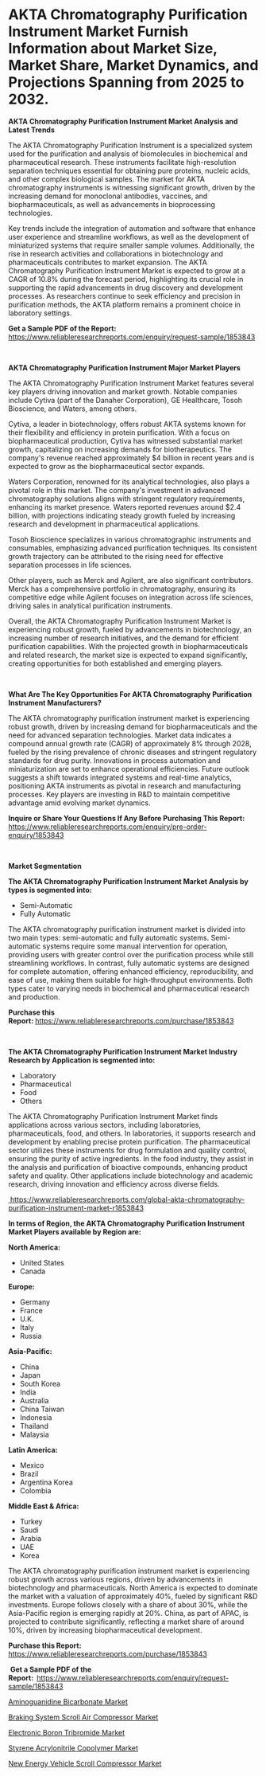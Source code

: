 <p><h1>AKTA Chromatography Purification Instrument Market Furnish Information about Market Size, Market Share, Market Dynamics, and Projections Spanning from 2025 to 2032.</h1></p><p><strong>AKTA Chromatography Purification Instrument Market Analysis and Latest Trends</strong></p>
<p><p>The AKTA Chromatography Purification Instrument is a specialized system used for the purification and analysis of biomolecules in biochemical and pharmaceutical research. These instruments facilitate high-resolution separation techniques essential for obtaining pure proteins, nucleic acids, and other complex biological samples. The market for AKTA chromatography instruments is witnessing significant growth, driven by the increasing demand for monoclonal antibodies, vaccines, and biopharmaceuticals, as well as advancements in bioprocessing technologies. </p><p>Key trends include the integration of automation and software that enhance user experience and streamline workflows, as well as the development of miniaturized systems that require smaller sample volumes. Additionally, the rise in research activities and collaborations in biotechnology and pharmaceuticals contributes to market expansion. The AKTA Chromatography Purification Instrument Market is expected to grow at a CAGR of 10.8% during the forecast period, highlighting its crucial role in supporting the rapid advancements in drug discovery and development processes. As researchers continue to seek efficiency and precision in purification methods, the AKTA platform remains a prominent choice in laboratory settings.</p></p>
<p><strong>Get a Sample PDF of the Report:&nbsp;</strong> <a href="https://www.reliableresearchreports.com/enquiry/request-sample/1853843?utm_campaign=24&utm_medium=2&utm_source=Github&utm_content=ia&utm_term=08012025&utm_id=akta-chromatography-purification-instrument">https://www.reliableresearchreports.com/enquiry/request-sample/1853843</a></p>
<p>&nbsp;</p>
<p><strong>AKTA Chromatography Purification Instrument Major Market Players</strong></p>
<p><p>The AKTA Chromatography Purification Instrument Market features several key players driving innovation and market growth. Notable companies include Cytiva (part of the Danaher Corporation), GE Healthcare, Tosoh Bioscience, and Waters, among others. </p><p>Cytiva, a leader in biotechnology, offers robust AKTA systems known for their flexibility and efficiency in protein purification. With a focus on biopharmaceutical production, Cytiva has witnessed substantial market growth, capitalizing on increasing demands for biotherapeutics. The company's revenue reached approximately $4 billion in recent years and is expected to grow as the biopharmaceutical sector expands.</p><p>Waters Corporation, renowned for its analytical technologies, also plays a pivotal role in this market. The company's investment in advanced chromatography solutions aligns with stringent regulatory requirements, enhancing its market presence. Waters reported revenues around $2.4 billion, with projections indicating steady growth fueled by increasing research and development in pharmaceutical applications.</p><p>Tosoh Bioscience specializes in various chromatographic instruments and consumables, emphasizing advanced purification techniques. Its consistent growth trajectory can be attributed to the rising need for effective separation processes in life sciences. </p><p>Other players, such as Merck and Agilent, are also significant contributors. Merck has a comprehensive portfolio in chromatography, ensuring its competitive edge while Agilent focuses on integration across life sciences, driving sales in analytical purification instruments.</p><p>Overall, the AKTA Chromatography Purification Instrument Market is experiencing robust growth, fueled by advancements in biotechnology, an increasing number of research initiatives, and the demand for efficient purification capabilities. With the projected growth in biopharmaceuticals and related research, the market size is expected to expand significantly, creating opportunities for both established and emerging players.</p></p>
<p>&nbsp;</p>
<p><strong>What Are The Key Opportunities For AKTA Chromatography Purification Instrument Manufacturers?</strong></p>
<p><p>The AKTA chromatography purification instrument market is experiencing robust growth, driven by increasing demand for biopharmaceuticals and the need for advanced separation technologies. Market data indicates a compound annual growth rate (CAGR) of approximately 8% through 2028, fueled by the rising prevalence of chronic diseases and stringent regulatory standards for drug purity. Innovations in process automation and miniaturization are set to enhance operational efficiencies. Future outlook suggests a shift towards integrated systems and real-time analytics, positioning AKTA instruments as pivotal in research and manufacturing processes. Key players are investing in R&D to maintain competitive advantage amid evolving market dynamics.</p></p>
<p><strong>Inquire or Share Your Questions If Any Before Purchasing This Report:</strong> <a href="https://www.reliableresearchreports.com/enquiry/pre-order-enquiry/1853843?utm_campaign=24&utm_medium=2&utm_source=Github&utm_content=ia&utm_term=08012025&utm_id=akta-chromatography-purification-instrument">https://www.reliableresearchreports.com/enquiry/pre-order-enquiry/1853843</a></p>
<p>&nbsp;</p>
<p><strong>Market Segmentation</strong></p>
<p><strong>The AKTA Chromatography Purification Instrument Market Analysis by types is segmented into:</strong></p>
<p><ul><li>Semi-Automatic</li><li>Fully Automatic</li></ul></p>
<p><p>The AKTA chromatography purification instrument market is divided into two main types: semi-automatic and fully automatic systems. Semi-automatic systems require some manual intervention for operation, providing users with greater control over the purification process while still streamlining workflows. In contrast, fully automatic systems are designed for complete automation, offering enhanced efficiency, reproducibility, and ease of use, making them suitable for high-throughput environments. Both types cater to varying needs in biochemical and pharmaceutical research and production.</p></p>
<p><strong>Purchase this Report:&nbsp;</strong><a href="https://www.reliableresearchreports.com/purchase/1853843?utm_campaign=24&utm_medium=2&utm_source=Github&utm_content=ia&utm_term=08012025&utm_id=akta-chromatography-purification-instrument">https://www.reliableresearchreports.com/purchase/1853843</a></p>
<p>&nbsp;</p>
<p><strong>The AKTA Chromatography Purification Instrument Market Industry Research by Application is segmented into:</strong></p>
<p><ul><li>Laboratory</li><li>Pharmaceutical</li><li>Food</li><li>Others</li></ul></p>
<p><p>The AKTA Chromatography Purification Instrument Market finds applications across various sectors, including laboratories, pharmaceuticals, food, and others. In laboratories, it supports research and development by enabling precise protein purification. The pharmaceutical sector utilizes these instruments for drug formulation and quality control, ensuring the purity of active ingredients. In the food industry, they assist in the analysis and purification of bioactive compounds, enhancing product safety and quality. Other applications include biotechnology and academic research, driving innovation and efficiency across diverse fields.</p></p>
<p><a href="https://www.reliableresearchreports.com/global-akta-chromatography-purification-instrument-market-r1853843?utm_campaign=24&utm_medium=2&utm_source=Github&utm_content=ia&utm_term=08012025&utm_id=akta-chromatography-purification-instrument">&nbsp;https://www.reliableresearchreports.com/global-akta-chromatography-purification-instrument-market-r1853843</a></p>
<p><strong>In terms of Region, the AKTA Chromatography Purification Instrument Market Players available by Region are:</strong></p>
<p>
    <p> <strong> North America: </strong>
        <ul>
            <li>United States</li>
            <li>Canada</li>
        </ul>
        </p> 
    <p> <strong> Europe: </strong>
        <ul>
            <li>Germany</li>
            <li>France</li>
            <li>U.K.</li>
            <li>Italy</li>
            <li>Russia</li>
        </ul>
        </p> 
    <p> <strong> Asia-Pacific: </strong>
        <ul>
            <li>China</li>
            <li>Japan</li>
            <li>South Korea</li>
            <li>India</li>
            <li>Australia</li>
            <li>China Taiwan</li>
            <li>Indonesia</li>
            <li>Thailand</li>
            <li>Malaysia</li>
        </ul>
        </p> 
    <p> <strong> Latin America: </strong>
        <ul>
            <li>Mexico</li>
            <li>Brazil</li>
            <li>Argentina Korea</li>
            <li>Colombia</li>
        </ul>
        </p> 
    <p> <strong> Middle East & Africa: </strong>
        <ul>
            <li>Turkey</li>
            <li>Saudi</li>
            <li>Arabia</li>
            <li>UAE</li>
            <li>Korea</li>
        </ul>
    </p>
    </p>
<p><p>The AKTA chromatography purification instrument market is experiencing robust growth across various regions, driven by advancements in biotechnology and pharmaceuticals. North America is expected to dominate the market with a valuation of approximately 40%, fueled by significant R&D investments. Europe follows closely with a share of about 30%, while the Asia-Pacific region is emerging rapidly at 20%. China, as part of APAC, is projected to contribute significantly, reflecting a market share of around 10%, driven by increasing biopharmaceutical development.</p></p>
<p><strong>Purchase this Report: </strong><a href="https://www.reliableresearchreports.com/purchase/1853843?utm_campaign=24&utm_medium=2&utm_source=Github&utm_content=ia&utm_term=08012025&utm_id=akta-chromatography-purification-instrument">https://www.reliableresearchreports.com/purchase/1853843</a></p>
<p>&nbsp;<strong>Get a Sample PDF of the Report:&nbsp;&nbsp;</strong><a href="https://www.reliableresearchreports.com/enquiry/request-sample/1853843?utm_campaign=24&utm_medium=2&utm_source=Github&utm_content=ia&utm_term=08012025&utm_id=akta-chromatography-purification-instrument">https://www.reliableresearchreports.com/enquiry/request-sample/1853843</a></p>
<p><strong></strong></p>
<p><p><a href="https://www.linkedin.com/pulse/aminoguanidine-bicarbonate-market-forecast-insights-growth-dgste?utm_campaign=24&utm_medium=2&utm_source=Github&utm_content=ia&utm_term=08012025&utm_id=akta-chromatography-purification-instrument">Aminoguanidine Bicarbonate Market</a></p><p><a href="https://github.com/elizabethdagraca/Market-Research-Report-List-5/blob/main/braking-system-scroll-air-compressor-market.md?utm_campaign=24&utm_medium=2&utm_source=Github&utm_content=ia&utm_term=08012025&utm_id=akta-chromatography-purification-instrument">Braking System Scroll Air Compressor Market</a></p><p><a href="https://www.linkedin.com/pulse/electronic-boron-tribromide-market-trend-analysis-highlights-yrbae?utm_campaign=24&utm_medium=2&utm_source=Github&utm_content=ia&utm_term=08012025&utm_id=akta-chromatography-purification-instrument">Electronic Boron Tribromide Market</a></p><p><a href="https://www.linkedin.com/pulse/styrene-acrylonitrile-copolymer-marketanticipated-grow-predicted-nksge?utm_campaign=24&utm_medium=2&utm_source=Github&utm_content=ia&utm_term=08012025&utm_id=akta-chromatography-purification-instrument">Styrene Acrylonitrile Copolymer Market</a></p><p><a href="https://github.com/delindacallegari68/Market-Research-Report-List-1/blob/main/new-energy-vehicle-scroll-compressor-market.md?utm_campaign=24&utm_medium=2&utm_source=Github&utm_content=ia&utm_term=08012025&utm_id=akta-chromatography-purification-instrument">New Energy Vehicle Scroll Compressor Market</a></p></p>